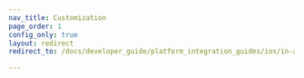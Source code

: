 ```yaml
---
nav_title: Customization
page_order: 1
config_only: true
layout: redirect
redirect_to: /docs/developer_guide/platform_integration_guides/ios/in-app_messaging/customization/setting_delegates/

---
```

